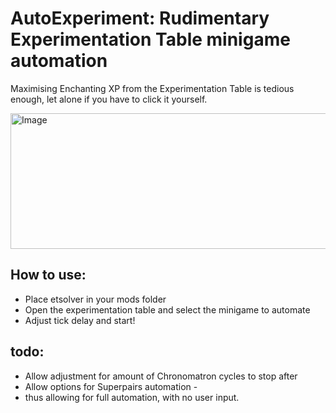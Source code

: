# AutoExperiment: Rudimentary Experimentation Table minigame automation

Maximising Enchanting XP from the Experimentation Table is tedious enough, let alone if you have to click it yourself.

<img width="575" height="217" alt="Image" src="https://github.com/user-attachments/assets/5bf308ab-7335-422e-a5cf-960bd107eb2d" />

## How to use:

- Place etsolver in your mods folder
- Open the experimentation table and select the minigame to automate
- Adjust tick delay and start!


## todo:

- Allow adjustment for amount of Chronomatron cycles to stop after
- Allow options for Superpairs automation -
- thus allowing for full automation, with no user input.


